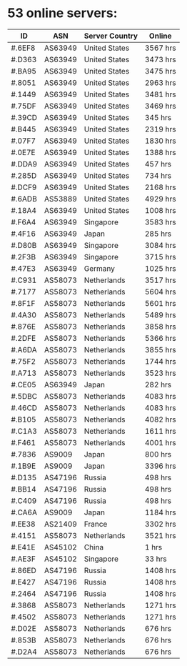 # 53 online servers:

| ID | ASN | Server Country | Online |
| ------ | ------ | ------ | ------ |
| #.6EF8 | AS63949 | United States | 3567 hrs |
| #.D363 | AS63949 | United States | 3473 hrs |
| #.BA95 | AS63949 | United States | 3475 hrs |
| #.8051 | AS63949 | United States | 2963 hrs |
| #.1449 | AS63949 | United States | 3481 hrs |
| #.75DF | AS63949 | United States | 3469 hrs |
| #.39CD | AS63949 | United States | 345 hrs |
| #.B445 | AS63949 | United States | 2319 hrs |
| #.07F7 | AS63949 | United States | 1830 hrs |
| #.0E7E | AS63949 | United States | 1388 hrs |
| #.DDA9 | AS63949 | United States | 457 hrs |
| #.285D | AS63949 | United States | 734 hrs |
| #.DCF9 | AS63949 | United States | 2168 hrs |
| #.6ADB | AS53889 | United States | 4929 hrs |
| #.18A4 | AS63949 | United States | 1008 hrs |
| #.F6A4 | AS63949 | Singapore | 3583 hrs |
| #.4F16 | AS63949 | Japan | 285 hrs |
| #.D80B | AS63949 | Singapore | 3084 hrs |
| #.2F3B | AS63949 | Singapore | 3715 hrs |
| #.47E3 | AS63949 | Germany | 1025 hrs |
| #.C931 | AS58073 | Netherlands | 3517 hrs |
| #.7177 | AS58073 | Netherlands | 5604 hrs |
| #.8F1F | AS58073 | Netherlands | 5601 hrs |
| #.4A30 | AS58073 | Netherlands | 5489 hrs |
| #.876E | AS58073 | Netherlands | 3858 hrs |
| #.2DFE | AS58073 | Netherlands | 5366 hrs |
| #.A6DA | AS58073 | Netherlands | 3855 hrs |
| #.75F2 | AS58073 | Netherlands | 1744 hrs |
| #.A713 | AS58073 | Netherlands | 3523 hrs |
| #.CE05 | AS63949 | Japan | 282 hrs |
| #.5DBC | AS58073 | Netherlands | 4083 hrs |
| #.46CD | AS58073 | Netherlands | 4083 hrs |
| #.B105 | AS58073 | Netherlands | 4082 hrs |
| #.C1A3 | AS58073 | Netherlands | 1611 hrs |
| #.F461 | AS58073 | Netherlands | 4001 hrs |
| #.7836 | AS9009 | Japan | 800 hrs |
| #.1B9E | AS9009 | Japan | 3396 hrs |
| #.D135 | AS47196 | Russia | 498 hrs |
| #.BB14 | AS47196 | Russia | 498 hrs |
| #.C409 | AS47196 | Russia | 498 hrs |
| #.CA6A | AS9009 | Japan | 1184 hrs |
| #.EE38 | AS21409 | France | 3302 hrs |
| #.4151 | AS58073 | Netherlands | 3521 hrs |
| #.E41E | AS45102 | China | 1 hrs |
| #.AE3F | AS45102 | Singapore | 33 hrs |
| #.86ED | AS47196 | Russia | 1408 hrs |
| #.E427 | AS47196 | Russia | 1408 hrs |
| #.2464 | AS47196 | Russia | 1408 hrs |
| #.3868 | AS58073 | Netherlands | 1271 hrs |
| #.4502 | AS58073 | Netherlands | 1271 hrs |
| #.D02E | AS58073 | Netherlands | 676 hrs |
| #.853B | AS58073 | Netherlands | 676 hrs |
| #.D2A4 | AS58073 | Netherlands | 676 hrs |


